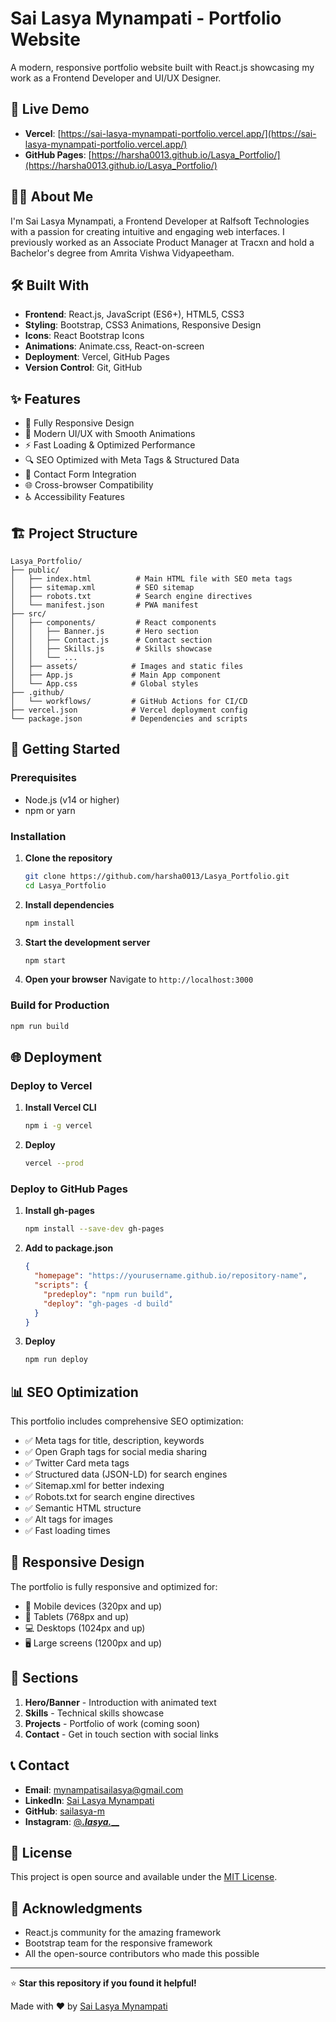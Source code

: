 # Sai Lasya Mynampati - Portfolio Website

A modern, responsive portfolio website built with React.js showcasing my work as a Frontend Developer and UI/UX Designer.

## 🚀 Live Demo

- **Vercel**: [https://sai-lasya-mynampati-portfolio.vercel.app/](https://sai-lasya-mynampati-portfolio.vercel.app/)
- **GitHub Pages**: [https://harsha0013.github.io/Lasya_Portfolio/](https://harsha0013.github.io/Lasya_Portfolio/)

## 👩‍💻 About Me

I'm Sai Lasya Mynampati, a Frontend Developer at Ralfsoft Technologies with a passion for creating intuitive and engaging web interfaces. I previously worked as an Associate Product Manager at Tracxn and hold a Bachelor's degree from Amrita Vishwa Vidyapeetham.

## 🛠️ Built With

- **Frontend**: React.js, JavaScript (ES6+), HTML5, CSS3
- **Styling**: Bootstrap, CSS3 Animations, Responsive Design
- **Icons**: React Bootstrap Icons
- **Animations**: Animate.css, React-on-screen
- **Deployment**: Vercel, GitHub Pages
- **Version Control**: Git, GitHub

## ✨ Features

- 📱 Fully Responsive Design
- 🎨 Modern UI/UX with Smooth Animations
- ⚡ Fast Loading & Optimized Performance
- 🔍 SEO Optimized with Meta Tags & Structured Data
- 📧 Contact Form Integration
- 🌐 Cross-browser Compatibility
- ♿ Accessibility Features

## 🏗️ Project Structure

```
Lasya_Portfolio/
├── public/
│   ├── index.html          # Main HTML file with SEO meta tags
│   ├── sitemap.xml         # SEO sitemap
│   ├── robots.txt          # Search engine directives
│   └── manifest.json       # PWA manifest
├── src/
│   ├── components/         # React components
│   │   ├── Banner.js       # Hero section
│   │   ├── Contact.js      # Contact section
│   │   ├── Skills.js       # Skills showcase
│   │   └── ...
│   ├── assets/            # Images and static files
│   ├── App.js             # Main App component
│   └── App.css            # Global styles
├── .github/
│   └── workflows/         # GitHub Actions for CI/CD
├── vercel.json            # Vercel deployment config
└── package.json           # Dependencies and scripts
```

## 🚀 Getting Started

### Prerequisites

- Node.js (v14 or higher)
- npm or yarn

### Installation

1. **Clone the repository**
   ```bash
   git clone https://github.com/harsha0013/Lasya_Portfolio.git
   cd Lasya_Portfolio
   ```

2. **Install dependencies**
   ```bash
   npm install
   ```

3. **Start the development server**
   ```bash
   npm start
   ```

4. **Open your browser**
   Navigate to `http://localhost:3000`

### Build for Production

```bash
npm run build
```

## 🌐 Deployment

### Deploy to Vercel

1. **Install Vercel CLI**
   ```bash
   npm i -g vercel
   ```

2. **Deploy**
   ```bash
   vercel --prod
   ```

### Deploy to GitHub Pages

1. **Install gh-pages**
   ```bash
   npm install --save-dev gh-pages
   ```

2. **Add to package.json**
   ```json
   {
     "homepage": "https://yourusername.github.io/repository-name",
     "scripts": {
       "predeploy": "npm run build",
       "deploy": "gh-pages -d build"
     }
   }
   ```

3. **Deploy**
   ```bash
   npm run deploy
   ```

## 📊 SEO Optimization

This portfolio includes comprehensive SEO optimization:

- ✅ Meta tags for title, description, keywords
- ✅ Open Graph tags for social media sharing
- ✅ Twitter Card meta tags
- ✅ Structured data (JSON-LD) for search engines
- ✅ Sitemap.xml for better indexing
- ✅ Robots.txt for search engine directives
- ✅ Semantic HTML structure
- ✅ Alt tags for images
- ✅ Fast loading times

## 📱 Responsive Design

The portfolio is fully responsive and optimized for:

- 📱 Mobile devices (320px and up)
- 📱 Tablets (768px and up)
- 💻 Desktops (1024px and up)
- 🖥️ Large screens (1200px and up)

## 🎨 Sections

1. **Hero/Banner** - Introduction with animated text
2. **Skills** - Technical skills showcase
3. **Projects** - Portfolio of work (coming soon)
4. **Contact** - Get in touch section with social links

## 📞 Contact

- **Email**: [mynampatisailasya@gmail.com](mailto:mynampatisailasya@gmail.com)
- **LinkedIn**: [Sai Lasya Mynampati](https://www.linkedin.com/in/sai-lasya-mynampati/)
- **GitHub**: [sailasya-m](https://github.com/sailasya-m)
- **Instagram**: [@___.lasya._____](https://www.instagram.com/___.lasya._____/)

## 📄 License

This project is open source and available under the [MIT License](LICENSE).

## 🙏 Acknowledgments

- React.js community for the amazing framework
- Bootstrap team for the responsive framework
- All the open-source contributors who made this possible

---

⭐ **Star this repository if you found it helpful!**

Made with ❤️ by [Sai Lasya Mynampati](https://github.com/sailasya-m)




